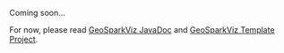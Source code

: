 Coming soon...

For now, please read [GeoSparkViz JavaDoc](http://www.public.asu.edu/~jiayu2/geosparkviz/javadoc/) and [GeoSparkViz Template Project](https://github.com/jiayuasu/GeoSparkTemplateProject/tree/master/geospark-viz).